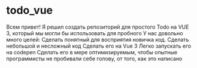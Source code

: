 # todo_vue
Всем привет! Я решил создать репозиторий для простого Todo на VUE 3, который мы могли бы использовать для пробного
У нас довольно много целей:
Сделать понятный для восприятия новичка код. 
Сделать небольшой и несложный код
Сделать его на Vue 3
Легко запускать его на codepen
Сделать его в мере оптимизируемым, чтобы опытные программисты не пробивали себе голову, от того, как это написано
